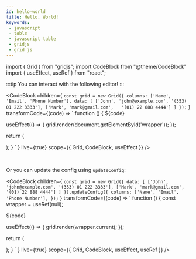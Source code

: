 ```yaml
---
id: hello-world
title: Hello, World!
keywords:
 - javascript
 - table
 - javascript table
 - gridjs
 - grid js
---
```


import { Grid } from "gridjs";
import CodeBlock from "@theme/CodeBlock"
import { useEffect, useRef } from "react";

:::tip
You can interact with the following editor!
:::

<CodeBlock children={
`
const grid = new Grid({
  columns: ['Name', 'Email', 'Phone Number'],
  data: [
    ['John', 'john@example.com', '(353) 01 222 3333'],
    ['Mark', 'mark@gmail.com',   '(01) 22 888 4444']
  ]
});
`
}
 transformCode={(code) => 
`
function () {
  ${code}
  
  useEffect(() => {
    grid.render(document.getElementById('wrapper'));
  });
  
  return (
    <div id="wrapper" />
  );
}
`
} live={true} scope={{ Grid, CodeBlock, useEffect }} />

<br/>

Or you can update the config using `updateConfig`:

<CodeBlock children={
`
const grid = new Grid({
  data: [
    ['John', 'john@example.com', '(353) 01 222 3333'],
    ['Mark', 'mark@gmail.com',   '(01) 22 888 4444']
  ]
}).updateConfig({
  columns: ['Name', 'Email', 'Phone Number'],
});
`
}
 transformCode={(code) => 
`
function () {
  const wrapper = useRef(null);
  
  ${code}
  
  useEffect(() => {
    grid.render(wrapper.current);
  });
  
  return (
    <div id="wrapper" ref={wrapper} />
  );
}
`
} live={true} scope={{ Grid, CodeBlock, useEffect, useRef }} />

